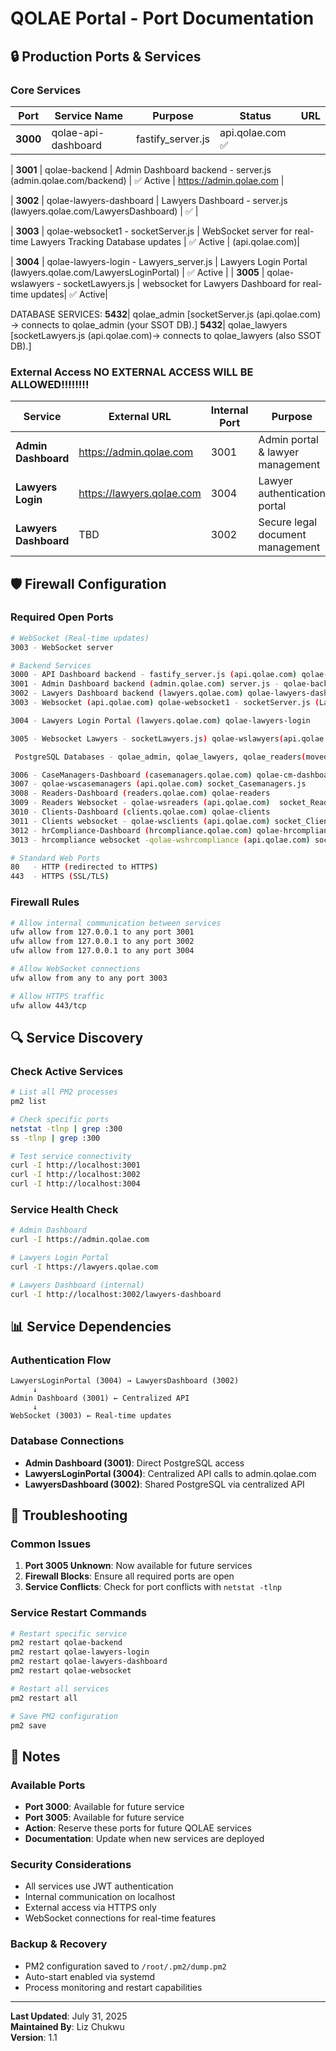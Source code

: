 # QOLAE Portal - Port Documentation

## 🔒 **Production Ports & Services**

### **Core Services**
| Port | Service Name | Purpose | Status | URL |
|------|--------------|---------|--------|-----|
| **3000** | qolae-api-dashboard |fastify_server.js | api.qolae.com ✅

| **3001** | qolae-backend | Admin Dashboard backend - server.js (admin.qolae.com/backend) | ✅ Active | https://admin.qolae.com |

| **3002** | qolae-lawyers-dashboard | Lawyers Dashboard - server.js (lawyers.qolae.com/LawyersDashboard) | ✅ |

| **3003** | qolae-websocket1 - socketServer.js | WebSocket server for real-time Lawyers Tracking Database updates | ✅ Active | (api.qolae.com)|

| **3004** | qolae-lawyers-login - Lawyers_server.js | Lawyers Login Portal (lawyers.qolae.com/LawyersLoginPortal) | ✅ Active
|
| **3005** | qolae-wslawyers - socketLawyers.js | websocket for Lawyers Dashboard for real-time updates| ✅ Active|


DATABASE SERVICES: 
**5432**| qolae_admin [socketServer.js (api.qolae.com) → connects to qolae_admin (your SSOT DB).]
**5432**| qolae_lawyers [socketLawyers.js (api.qolae.com)-> connects to qolae_lawyers (also SSOT DB).]

### **External Access** NO EXTERNAL ACCESS WILL BE ALLOWED!!!!!!!! 
| Service | External URL | Internal Port | Purpose |
|---------|--------------|---------------|---------|
| **Admin Dashboard** | https://admin.qolae.com | 3001 | Admin portal & lawyer management |
| **Lawyers Login** | https://lawyers.qolae.com | 3004 | Lawyer authentication portal |
| **Lawyers Dashboard** | TBD | 3002 | Secure legal document management |

## 🛡️ **Firewall Configuration**

### **Required Open Ports**
```bash
# WebSocket (Real-time updates)
3003 - WebSocket server

# Backend Services
3000 - API Dashboard backend - fastify_server.js (api.qolae.com) qolae-api-dashboard
3001 - Admin Dashboard backend (admin.qolae.com) server.js - qolae-backend
3002 - Lawyers Dashboard backend (lawyers.qolae.com) qolae-lawyers-dashboard - server.js
3003 - Websocket (api.qolae.com) qolae-websocket1 - socketServer.js (LawyersTrackingDatabase) and PostgreSQL

3004 - Lawyers Login Portal (lawyers.qolae.com) qolae-lawyers-login

3005 - Websocket Lawyers - socketLawyers.js) qolae-wslawyers(api.qolae.com) 

 PostgreSQL Databases - qolae_admin, qolae_lawyers, qolae_readers(moved across to qolae_hrcompliance), qolae_casemanagers, qolae_clients(move across to qolae_hrcompliance)

3006 - CaseManagers-Dashboard (casemanagers.qolae.com) qolae-cm-dashboard - server.js
3007 - qolae-wscasemanagers (api.qolae.com) socket_Casemanagers.js
3008 - Readers-Dashboard (readers.qolae.com) qolae-readers
3009 - Readers Websocket - qolae-wsreaders (api.qolae.com)  socket_Readers.js
3010 - Clients-Dashboard (clients.qolae.com) qolae-clients 
3011 - Clients websocket - qolae-wsclients (api.qolae.com) socket_Clients.js
3012 - hrCompliance-Dashboard (hrcompliance.qolae.com) qolae-hrcompliance
3013 - hrcompliance websocket -qolae-wshrcompliance (api.qolae.com) socket_hrcompliance.js

# Standard Web Ports
80   - HTTP (redirected to HTTPS)
443  - HTTPS (SSL/TLS)
```

### **Firewall Rules**
```bash
# Allow internal communication between services
ufw allow from 127.0.0.1 to any port 3001
ufw allow from 127.0.0.1 to any port 3002
ufw allow from 127.0.0.1 to any port 3004

# Allow WebSocket connections
ufw allow from any to any port 3003

# Allow HTTPS traffic
ufw allow 443/tcp
```

## 🔍 **Service Discovery**

### **Check Active Services**
```bash
# List all PM2 processes
pm2 list

# Check specific ports
netstat -tlnp | grep :300
ss -tlnp | grep :300

# Test service connectivity
curl -I http://localhost:3001
curl -I http://localhost:3002
curl -I http://localhost:3004
```

### **Service Health Check**
```bash
# Admin Dashboard
curl -I https://admin.qolae.com

# Lawyers Login Portal
curl -I https://lawyers.qolae.com

# Lawyers Dashboard (internal)
curl -I http://localhost:3002/lawyers-dashboard
```

## 📊 **Service Dependencies**

### **Authentication Flow**
```
LawyersLoginPortal (3004) → LawyersDashboard (3002)
     ↓
Admin Dashboard (3001) ← Centralized API
     ↓
WebSocket (3003) ← Real-time updates
```

### **Database Connections**
- **Admin Dashboard (3001)**: Direct PostgreSQL access
- **LawyersLoginPortal (3004)**: Centralized API calls to admin.qolae.com
- **LawyersDashboard (3002)**: Shared PostgreSQL via centralized API

## 🔧 **Troubleshooting**

### **Common Issues**
1. **Port 3005 Unknown**: Now available for future services
2. **Firewall Blocks**: Ensure all required ports are open
3. **Service Conflicts**: Check for port conflicts with `netstat -tlnp`

### **Service Restart Commands**
```bash
# Restart specific service
pm2 restart qolae-backend
pm2 restart qolae-lawyers-login
pm2 restart qolae-lawyers-dashboard
pm2 restart qolae-websocket

# Restart all services
pm2 restart all

# Save PM2 configuration
pm2 save
```

## 📝 **Notes**

### **Available Ports**
- **Port 3000**: Available for future service
- **Port 3005**: Available for future service
- **Action**: Reserve these ports for future QOLAE services
- **Documentation**: Update when new services are deployed

### **Security Considerations**
- All services use JWT authentication
- Internal communication on localhost
- External access via HTTPS only
- WebSocket connections for real-time features

### **Backup & Recovery**
- PM2 configuration saved to `/root/.pm2/dump.pm2`
- Auto-start enabled via systemd
- Process monitoring and restart capabilities

---

**Last Updated**: July 31, 2025  
**Maintained By**: Liz Chukwu  
**Version**: 1.1 